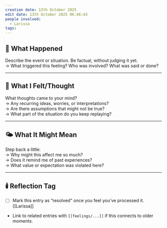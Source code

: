 ```yaml
---
creation date: 13th October 2025
edit date: 13th October 2025 06:46:43
people involved:
  - Larissa
tags:
---
```


## 🧩 What Happened
Describe the event or situation. Be factual, without judging it yet.  
→ What triggered this feeling? Who was involved? What was said or done?

---

## 🧠 What I Felt/Thought
What thoughts came to your mind?  
→ Any recurring ideas, worries, or interpretations?  
→ Are there assumptions that might not be true?  
→ What part of the situation do you keep replaying?

---

## 🌤️ What It Might Mean
Step back a little:  
→ Why might this affect me so much?  
→ Does it remind me of past experiences?  
→ What value or expectation was violated here?

---

## 🕯️ Reflection Tag
- [ ] Mark this entry as “resolved” once you feel you’ve processed it.  
[[Larissa]]
- Link to related entries with `[[feelings/...]]` if this connects to older moments.
